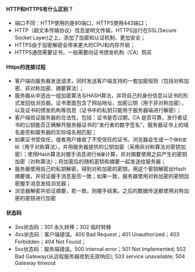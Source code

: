 <!--
 * @Author: your name
 * @Date: 2020-04-06 17:54:50
 * @LastEditTime: 2020-04-14 15:15:46
 * @LastEditors: Please set LastEditors
 * @Description: In User Settings Edit
 * @FilePath: /backend-series/网络/HTTP.md
 -->

#### HTTP和HTTPS有什么区别？
- 端口不同：HTTP使用的是80端口，HTTPS使用443端口；
- HTTP（超文本传输协议）信息是明文传输，HTTPS运行在SSL(Secure Socket Layer)之上，添加了加密和认证机制，更加安全；
- HTTPS由于加密解密会带来更大的CPU和内存开销；
- HTTPS通信需要证书，一般需要向证书颁发机构（CA）购买

#### Https的连接过程

- 客户端向服务器发送请求，同时发送客户端支持的一套加密规则（包括对称加密、非对称加密、摘要算法）；
- 服务器从中选出一组加密算法与HASH算法，并将自己的身份信息以证书的形式发回给浏览器。证书里面包含了网站地址，加密公钥（用于非对称加密），以及证书的颁发机构等信息（证书中的私钥只能用于服务器端进行解密）；
- 客户端验证服务器的合法性，包括：证书是否过期，CA 是否可靠，发行者证书的公钥能否正确解开服务器证书的“发行者的数字签名”，服务器证书上的域名是否和服务器的实际域名相匹配；
- 如果证书受信任，或者用户接收了不受信任的证书，浏览器会生成一个`随机密钥`（用于对称算法），并用服务器提供的公钥加密（采用非对称算法对密钥加密）；使用Hash算法对握手消息进行`摘要`计算，并对摘要使用之前产生的密钥加密（对称算法）；将加密后的随机密钥和摘要一起发送给服务器；
- 服务器使用自己的私钥解密，得到对称加密的密钥，用这个密钥解密出Hash摘要值，并验证握手消息是否一致；如果一致，服务器使用对称加密的密钥加密握手消息发给浏览器；
- 浏览器解密并验证摘要，若一致，则握手结束。之后的数据传送都使用对称加密的密钥进行加密


#### 状态码
- 3xx状态码：301 永久转移；302 临时转移
- 4xx状态码：客户端错误。400 Bad Request；401 Unauthorized；403 Forbidden；404 Not Found；
- 5xx状态码：服务端错误。500 internal error；501 Not Implemented; 502 Bad Gateway(从远程服务器收到无效响应); 503 service unavailable; 504 Gateway timeout